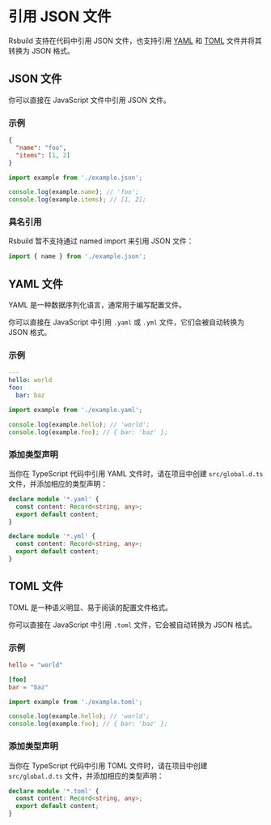 # 引用 JSON 文件

Rsbuild 支持在代码中引用 JSON 文件，也支持引用 [YAML](https://yaml.org/) 和 [TOML](https://toml.io/en/) 文件并将其转换为 JSON 格式。

## JSON 文件

你可以直接在 JavaScript 文件中引用 JSON 文件。

### 示例

```json title="example.json"
{
  "name": "foo",
  "items": [1, 2]
}
```

```js title="index.js"
import example from './example.json';

console.log(example.name); // 'foo';
console.log(example.items); // [1, 2];
```

### 具名引用

Rsbuild 暂不支持通过 named import 来引用 JSON 文件：

```js
import { name } from './example.json';
```

## YAML 文件

YAML 是一种数据序列化语言，通常用于编写配置文件。

你可以直接在 JavaScript 中引用 `.yaml` 或 `.yml` 文件，它们会被自动转换为 JSON 格式。

### 示例

```yaml title="example.yaml"
---
hello: world
foo:
  bar: baz
```

```js
import example from './example.yaml';

console.log(example.hello); // 'world';
console.log(example.foo); // { bar: 'baz' };
```

### 添加类型声明

当你在 TypeScript 代码中引用 YAML 文件时，请在项目中创建 `src/global.d.ts` 文件，并添加相应的类型声明：

```ts title="src/global.d.ts"
declare module '*.yaml' {
  const content: Record<string, any>;
  export default content;
}

declare module '*.yml' {
  const content: Record<string, any>;
  export default content;
}
```

## TOML 文件

TOML 是一种语义明显、易于阅读的配置文件格式。

你可以直接在 JavaScript 中引用 `.toml` 文件，它会被自动转换为 JSON 格式。

### 示例

```toml title="example.toml"
hello = "world"

[foo]
bar = "baz"
```

```js
import example from './example.toml';

console.log(example.hello); // 'world';
console.log(example.foo); // { bar: 'baz' };
```

### 添加类型声明

当你在 TypeScript 代码中引用 TOML 文件时，请在项目中创建 `src/global.d.ts` 文件，并添加相应的类型声明：

```ts title="src/global.d.ts"
declare module '*.toml' {
  const content: Record<string, any>;
  export default content;
}
```
